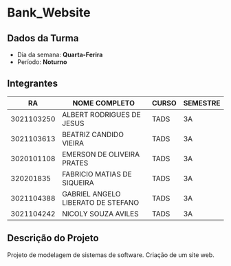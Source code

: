 # **Bank_Website**

## Dados da Turma
* Dia da semana: **Quarta-Ferira**
* Período: **Noturno**

## Integrantes
| RA        | NOME COMPLETO                      | CURSO | SEMESTRE |
|-----------|------------------------------------|-------|----------|
|3021103250 | ALBERT RODRIGUES DE JESUS          |  TADS |    3A    |
|3021103613 | BEATRIZ CANDIDO VIEIRA             |  TADS |    3A    |
|3020101108 | EMERSON DE OLIVEIRA PRATES         |  TADS |    3A    |
|320201835  | FABRICIO MATIAS DE SIQUEIRA        |  TADS |    3A    |
|3021104388 | GABRIEL ANGELO LIBERATO DE STEFANO |  TADS |    3A    |
|3021104242 | NICOLY SOUZA AVILES                |  TADS |    3A    |

## Descrição do Projeto
Projeto de modelagem de sistemas de software. Criação de um site web.
